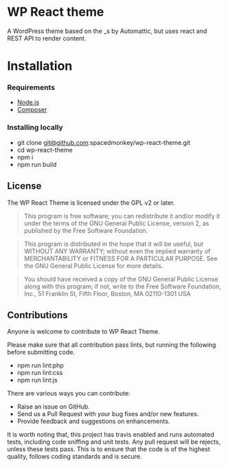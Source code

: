 WP React theme
===

A WordPress theme based on the _s by Automattic, but uses react and REST API to render content. 

Installation
===

### Requirements

- [Node.js](https://nodejs.org)
- [Composer](https://getcomposer.org)

### Installing locally

- git clone git@github.com:spacedmonkey/wp-react-theme.git
- cd wp-react-theme
- npm i
- npm run build

## License

The WP React Theme is licensed under the GPL v2 or later.

> This program is free software; you can redistribute it and/or modify
it under the terms of the GNU General Public License, version 2, as
published by the Free Software Foundation.

> This program is distributed in the hope that it will be useful,
but WITHOUT ANY WARRANTY; without even the implied warranty of
MERCHANTABILITY or FITNESS FOR A PARTICULAR PURPOSE.  See the
GNU General Public License for more details.

> You should have received a copy of the GNU General Public License
along with this program; if not, write to the Free Software
Foundation, Inc., 51 Franklin St, Fifth Floor, Boston, MA  02110-1301  USA


## Contributions

Anyone is welcome to contribute to WP React Theme. 

Please make sure that all contribution pass lints, but running the following before submitting code. 
- npm run lint:php
- npm run lint:css
- npm run lint:js

There are various ways you can contribute:

* Raise an issue on GitHub.
* Send us a Pull Request with your bug fixes and/or new features.
* Provide feedback and suggestions on enhancements.

It is worth noting that, this project has travis enabled and runs automated tests, including code sniffing and unit tests. Any pull request will be rejects, unless these tests pass. This is to ensure that the code is of the highest quality, follows coding standards and is secure.
